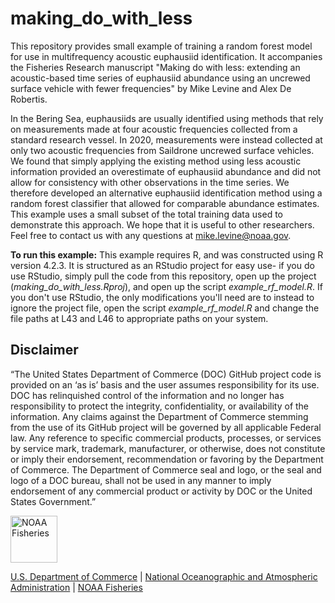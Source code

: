 # making_do_with_less

This repository provides small example of training a random forest model for use in multifrequency acoustic euphausiid identification. 
It accompanies the Fisheries Research manuscript "Making do with less: extending an acoustic-based time series of euphausiid abundance using an uncrewed surface vehicle with fewer frequencies" by Mike Levine and Alex De Robertis.

In the Bering Sea, euphausiids are usually identified using methods that rely on measurements made at four acoustic frequencies collected from a standard research vessel. In 2020, measurements were instead collected at only two acoustic frequencies from Saildrone uncrewed surface vehicles. We found that simply applying the existing method using less acoustic information provided an overestimate of euphausiid abundance and did not allow for consistency with other observations in the time series. We therefore developed an alternative euphausiid identification method using a random forest classifier that allowed for comparable abundance estimates. This example uses a small subset of the total training data used to demonstrate this approach. We hope that it is useful to other researchers. Feel free to contact us with any questions at mike.levine@noaa.gov.

**To run this example:**
This example requires R, and was constructed using R version 4.2.3.
It is structured as an RStudio project for easy use- if you do use RStudio, simply pull the code from this repository, open up the project (*making_do_with_less.Rproj*), and open up the script *example_rf_model.R*. 
If you don't use RStudio, the only modifications you'll need are to instead to ignore the project file, open the script *example_rf_model.R* and change the file paths at L43 and L46 to appropriate paths on your system.


## Disclaimer

“The United States Department of Commerce (DOC) GitHub project code is provided on an ‘as is’ basis and the user assumes responsibility for its use. DOC has relinquished control of the information and no longer has responsibility to protect the integrity, confidentiality, or availability of the information. Any claims against the Department of Commerce stemming from the use of its GitHub project will be governed by all applicable Federal law. Any reference to specific commercial products, processes, or services by service mark, trademark, manufacturer, or otherwise, does not constitute or imply their endorsement, recommendation or favoring by the Department of Commerce. The Department of Commerce seal and logo, or the seal and logo of a DOC bureau, shall not be used in any manner to imply endorsement of any commercial product or activity by DOC or the United States Government.”


<img src="https://raw.githubusercontent.com/nmfs-fish-tools/nmfspalette/main/man/figures/noaa-fisheries-rgb-2line-horizontal-small.png" height="75" alt="NOAA Fisheries">

[U.S. Department of Commerce](https://www.commerce.gov/) | [National Oceanographic and Atmospheric Administration](https://www.noaa.gov) | [NOAA Fisheries](https://www.fisheries.noaa.gov/)
